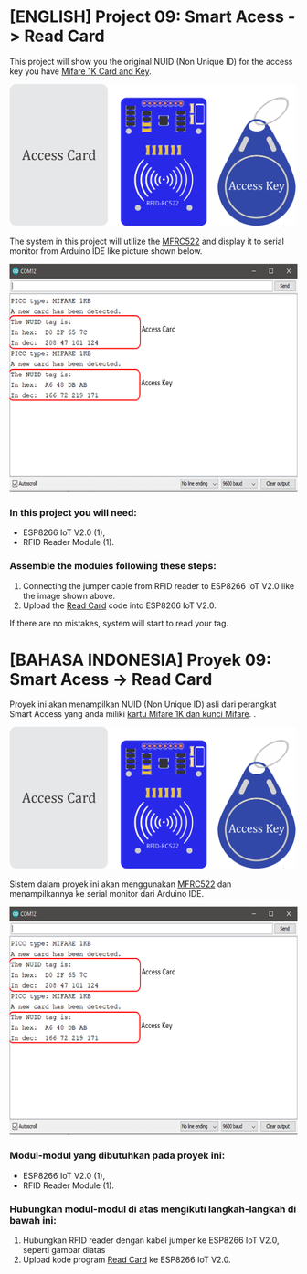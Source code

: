 # [ENGLISH] Project 09: Smart Acess -> Read Card
This project will show you the original NUID (Non Unique ID) for the access key you have [Mifare 1K Card and Key](/09_Smart_Access/Datasheet). 

<img src="/images/rc522.png" height="250">

The system in this project will utilize the [MFRC522](https://www.nxp.com/docs/en/data-sheet/MF1S50YYX_V1.pdf)  and display it to serial monitor from Arduino IDE like picture shown below.

<img src="/images/read_nuid_rc522.PNG" height="400">

### In this project you will need:
* ESP8266 IoT V2.0 (1),
* RFID Reader Module (1).

### Assemble the modules following these steps:
1. Connecting the jumper cable from RFID reader to ESP8266 IoT V2.0 like the image shown above.
3. Upload the [Read Card](/09_Smart_Access/1_Read_Card) code into ESP8266 IoT V2.0.

If there are no mistakes, system will start to read your tag. 

# [BAHASA INDONESIA] Proyek 09: Smart Acess -> Read Card
Proyek ini akan menampilkan NUID (Non Unique ID) asli dari perangkat Smart Access yang anda miliki [kartu Mifare 1K dan kunci Mifare](/09_Smart_Access/Datasheet). .

<img src="/images/rc522.png" height="250">

Sistem dalam proyek ini akan menggunakan [MFRC522](https://www.nxp.com/docs/en/data-sheet/MF1S50YYX_V1.pdf)  dan menampilkannya ke serial monitor dari Arduino IDE.

<img src="/images/read_nuid_rc522.PNG" height="400">

### Modul-modul yang dibutuhkan pada proyek ini:
* ESP8266 IoT V2.0 (1),
* RFID Reader Module (1).

### Hubungkan modul-modul di atas mengikuti langkah-langkah di bawah ini:
1. Hubungkan RFID reader dengan kabel jumper ke ESP8266 IoT V2.0, seperti gambar diatas
3. Upload kode program [Read Card](/09_Smart_Access/1_Read_Card) ke ESP8266 IoT V2.0.


